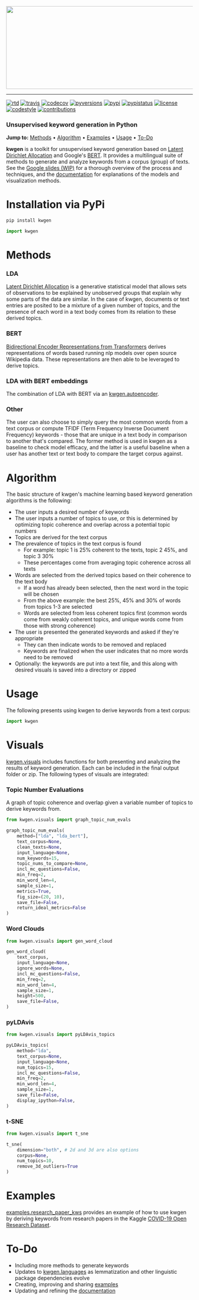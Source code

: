 <div align="center">
  <a href="https://github.com/andrewtavis/kwgen"><img src="https://github.com/andrewtavis/kwgen/blob/main/resources/kwgen_logo_transparent.png" width="517" height="223"></a>
</div>

--------------------------------------

[![rtd](https://img.shields.io/readthedocs/kwgen.svg?logo=read-the-docs)](http://kwgen.readthedocs.io/en/latest/)
[![travis](https://img.shields.io/travis/andrewtavis/kwgen.svg?logo=travis-ci)](https://travis-ci.org/andrewtavis/kwgen)
[![codecov](https://codecov.io/gh/andrewtavis/kwgen/branch/master/graphs/badge.svg)](https://codecov.io/gh/andrewtavis/kwgen)
[![pyversions](https://img.shields.io/pypi/pyversions/kwgen.svg?logo=python)](https://pypi.org/project/kwgen/)
[![pypi](https://img.shields.io/pypi/v/kwgen.svg)](https://pypi.org/project/kwgen/)
[![pypistatus](https://img.shields.io/pypi/status/kwgen.svg)](https://pypi.org/project/kwgen/)
[![license](https://img.shields.io/github/license/andrewtavis/kwgen.svg)](https://github.com/andrewtavis/kwgen/blob/main/LICENSE)
[![codestyle](https://img.shields.io/badge/code%20style-black-000000.svg)](https://github.com/psf/black)
[![contributions](https://img.shields.io/badge/contributions-welcome-brightgreen.svg)](https://github.com/andrewtavis/kwgen/blob/main/CONTRIBUTING.md)

### Unsupervised keyword generation in Python

**Jump to:** [Methods](#methods) • [Algorithm](#algorithm) • [Examples](#examples) • [Usage](#usage) • [To-Do](#to-do)

**kwgen** is a toolkit for unsupervised keyword generation based on [Latent Dirichlet Allocation](https://en.wikipedia.org/wiki/Latent_Dirichlet_allocation) and Google's [BERT](https://github.com/google-research/bert). It provides a multilingual suite of methods to generate and analyze keywords from a corpus (group) of texts. See the [Google slides (WIP)](https://docs.google.com/presentation/d/1BNddaeipNQG1mUTjBYmrdpGC6xlBvAi3rapT88fkdBU/edit?usp=sharing) for a thorough overview of the process and techniques, and the [documentation](https://kwgen.readthedocs.io/en/latest/) for explanations of the models and visualization methods.

# Installation via PyPi
```bash
pip install kwgen
```

```python
import kwgen
```

# Methods

### LDA

[Latent Dirichlet Allocation](https://en.wikipedia.org/wiki/Latent_Dirichlet_allocation) is a generative statistical model that allows sets of observations to be explained by unobserved groups that explain why some parts of the data are similar. In the case of kwgen, documents or text entries are posited to be a mixture of a given number of topics, and the presence of each word in a text body comes from its relation to these derived topics.

### BERT

[Bidirectional Encoder Representations from Transformers](https://github.com/google-research/bert) derives representations of words based running nlp models over open source Wikipedia data. These representations are then able to be leveraged to derive topics.

### LDA with BERT embeddings

The combination of LDA with BERT via an [kwgen.autoencoder](https://github.com/andrewtavis/kwgen/blob/main/kwgen/autoencoder.py).

### Other

The user can also choose to simply query the most common words from a text corpus or compute TFIDF (Term Frequency Inverse Document Frequency) keywords - those that are unique in a text body in comparison to another that's compared. The former method is used in kwgen as a baseline to check model efficacy, and the latter is a useful baseline when a user has another text or text body to compare the target corpus against.

# Algorithm

The basic structure of kwgen's machine learning based keyword generation algorithms is the following:

- The user inputs a desired number of keywords
- The user inputs a number of topics to use, or this is determined by optimizing topic coherence and overlap across a potential topic numbers
- Topics are derived for the text corpus
- The prevalence of topics in the text corpus is found
  - For example: topic 1 is 25% coherent to the texts, topic 2 45%, and topic 3 30%
  - These percentages come from averaging topic coherence across all texts
- Words are selected from the derived topics based on their coherence to the text body
  - If a word has already been selected, then the next word in the topic will be chosen
  - From the above example: the best 25%, 45% and 30% of words from topics 1-3 are selected
  - Words are selected from less coherent topics first (common words come from weakly coherent topics, and unique words come from those with strong coherence)
- The user is presented the generated keywords and asked if they're appropriate
  - They can then indicate words to be removed and replaced
  - Keywords are finalized when the user indicates that no more words need to be removed
- Optionally: the keywords are put into a text file, and this along with desired visuals is saved into a directory or zipped

# Usage

The following presents using kwgen to derive keywords from a text corpus:

```python
import kwgen

```

# Visuals

[kwgen.visuals](https://github.com/andrewtavis/kwgen/blob/main/kwgen/visuals.py) includes functions for both presenting and analyzing the results of keyword generation. Each can be included in the final output folder or zip. The following types of visuals are integrated:

### Topic Number Evaluations

A graph of topic coherence and overlap given a variable number of topics to derive keywords from.

```python
from kwgen.visuals import graph_topic_num_evals

graph_topic_num_evals(
    method=["lda", "lda_bert"],
    text_corpus=None,
    clean_texts=None,
    input_language=None,
    num_keywords=15,
    topic_nums_to_compare=None,
    incl_mc_questions=False,
    min_freq=2,
    min_word_len=4,
    sample_size=1,
    metrics=True,
    fig_size=(20, 10),
    save_file=False,
    return_ideal_metrics=False
)
```

### Word Clouds

```python
from kwgen.visuals import gen_word_cloud

gen_word_cloud(
    text_corpus,
    input_language=None,
    ignore_words=None,
    incl_mc_questions=False,
    min_freq=2,
    min_word_len=4,
    sample_size=1,
    height=500,
    save_file=False,
)
```

### pyLDAvis

```python
from kwgen.visuals import pyLDAvis_topics

pyLDAvis_topics(
    method="lda",
    text_corpus=None,
    input_language=None,
    num_topics=15,
    incl_mc_questions=False,
    min_freq=2,
    min_word_len=4,
    sample_size=1,
    save_file=False,
    display_ipython=False,
)
```

### t-SNE

```python
from kwgen.visuals import t_sne

t_sne(
    dimension="both", # 2d and 3d are also options
    corpus=None,
    num_topics=10,
    remove_3d_outliers=True
)
```

# Examples

[examples.research_paper_kws](https://github.com/andrewtavis/kwgen/blob/main/examples/research_paper_kws.ipynb) provides an example of how to use kwgen by deriving keywords from research papers in the Kaggle [COVID-19 Open Research Dataset](https://www.kaggle.com/allen-institute-for-ai/CORD-19-research-challenge/).

# To-Do

- Including more methods to generate keywords
- Updates to [kwgen.languages](https://github.com/andrewtavis/kwgen/blob/main/kwgen/languages.py) as lemmatization and other linguistic package dependencies evolve
- Creating, improving and sharing [examples](https://github.com/andrewtavis/kwgen/tree/main/examples)
- Updating and refining the [documentation](https://kwgen.readthedocs.io/en/latest/)
